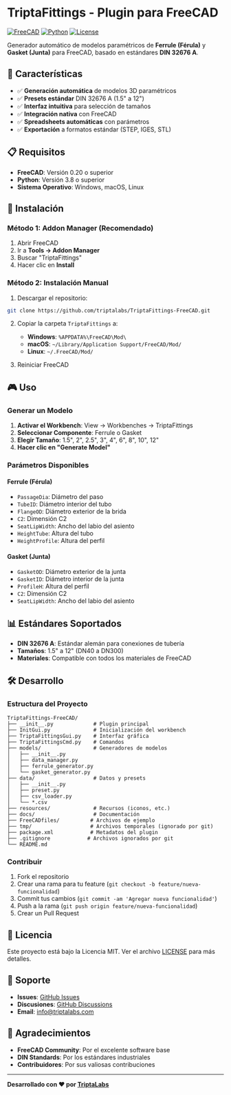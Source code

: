 # TriptaFittings - Plugin para FreeCAD

[![FreeCAD](https://img.shields.io/badge/FreeCAD-0.20+-blue.svg)](https://www.freecad.org/)
[![Python](https://img.shields.io/badge/Python-3.8+-green.svg)](https://www.python.org/)
[![License](https://img.shields.io/badge/License-MIT-yellow.svg)](LICENSE)

Generador automático de modelos paramétricos de **Ferrule (Férula)** y **Gasket (Junta)** para FreeCAD, basado en estándares **DIN 32676 A**.

## 🎯 Características

- ✅ **Generación automática** de modelos 3D paramétricos
- ✅ **Presets estándar** DIN 32676 A (1.5" a 12")
- ✅ **Interfaz intuitiva** para selección de tamaños
- ✅ **Integración nativa** con FreeCAD
- ✅ **Spreadsheets automáticas** con parámetros
- ✅ **Exportación** a formatos estándar (STEP, IGES, STL)

## 📋 Requisitos

- **FreeCAD**: Versión 0.20 o superior
- **Python**: Versión 3.8 o superior
- **Sistema Operativo**: Windows, macOS, Linux

## 🚀 Instalación

### Método 1: Addon Manager (Recomendado)

1. Abrir FreeCAD
2. Ir a **Tools → Addon Manager**
3. Buscar "TriptaFittings"
4. Hacer clic en **Install**

### Método 2: Instalación Manual

1. Descargar el repositorio:
```bash
git clone https://github.com/triptalabs/TriptaFittings-FreeCAD.git
```

2. Copiar la carpeta `TriptaFittings` a:
   - **Windows**: `%APPDATA%\FreeCAD\Mod\`
   - **macOS**: `~/Library/Application Support/FreeCAD/Mod/`
   - **Linux**: `~/.FreeCAD/Mod/`

3. Reiniciar FreeCAD

## 🎮 Uso

### Generar un Modelo

1. **Activar el Workbench**: View → Workbenches → TriptaFittings
2. **Seleccionar Componente**: Ferrule o Gasket
3. **Elegir Tamaño**: 1.5", 2", 2.5", 3", 4", 6", 8", 10", 12"
4. **Hacer clic en "Generate Model"**

### Parámetros Disponibles

#### Ferrule (Férula)
- `PassageDia`: Diámetro del paso
- `TubeID`: Diámetro interior del tubo
- `FlangeOD`: Diámetro exterior de la brida
- `C2`: Dimensión C2
- `SeatLipWidth`: Ancho del labio del asiento
- `HeightTube`: Altura del tubo
- `HeightProfile`: Altura del perfil

#### Gasket (Junta)
- `GasketOD`: Diámetro exterior de la junta
- `GasketID`: Diámetro interior de la junta
- `ProfileH`: Altura del perfil
- `C2`: Dimensión C2
- `SeatLipWidth`: Ancho del labio del asiento

## 📊 Estándares Soportados

- **DIN 32676 A**: Estándar alemán para conexiones de tubería
- **Tamaños**: 1.5" a 12" (DN40 a DN300)
- **Materiales**: Compatible con todos los materiales de FreeCAD

## 🛠️ Desarrollo

### Estructura del Proyecto

```
TriptaFittings-FreeCAD/
├── __init__.py             # Plugin principal
├── InitGui.py              # Inicialización del workbench
├── TriptaFittingsGui.py    # Interfaz gráfica
├── TriptaFittingsCmd.py    # Comandos
├── models/                 # Generadores de modelos
│   ├── __init__.py
│   ├── data_manager.py
│   ├── ferrule_generator.py
│   └── gasket_generator.py
├── data/                   # Datos y presets
│   ├── __init__.py
│   ├── preset.py
│   ├── csv_loader.py
│   └── *.csv
├── resources/              # Recursos (iconos, etc.)
├── docs/                   # Documentación
├── FreeCADfiles/          # Archivos de ejemplo
├── tmp/                   # Archivos temporales (ignorado por git)
├── package.xml            # Metadatos del plugin
├── .gitignore            # Archivos ignorados por git
└── README.md
```

### Contribuir

1. Fork el repositorio
2. Crear una rama para tu feature (`git checkout -b feature/nueva-funcionalidad`)
3. Commit tus cambios (`git commit -am 'Agregar nueva funcionalidad'`)
4. Push a la rama (`git push origin feature/nueva-funcionalidad`)
5. Crear un Pull Request

## 📝 Licencia

Este proyecto está bajo la Licencia MIT. Ver el archivo [LICENSE](LICENSE) para más detalles.

## 🤝 Soporte

- **Issues**: [GitHub Issues](https://github.com/triptalabs/TriptaFittings-FreeCAD/issues)
- **Discusiones**: [GitHub Discussions](https://github.com/triptalabs/TriptaFittings-FreeCAD/discussions)
- **Email**: info@triptalabs.com

## 🙏 Agradecimientos

- **FreeCAD Community**: Por el excelente software base
- **DIN Standards**: Por los estándares industriales
- **Contribuidores**: Por sus valiosas contribuciones

---

**Desarrollado con ❤️ por [TriptaLabs](https://triptalabs.com)**
